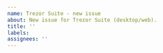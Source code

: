 ```yaml
---
name: Trezor Suite - new issue
about: New issue for Trezor Suite (desktop/web).
title: ''
labels:
assignees: ''
---
```



